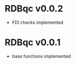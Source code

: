 RDBqc v0.0.2
==============
- FDI checks implemented 

RDBqc v0.0.1
==============
- base functions implemented

